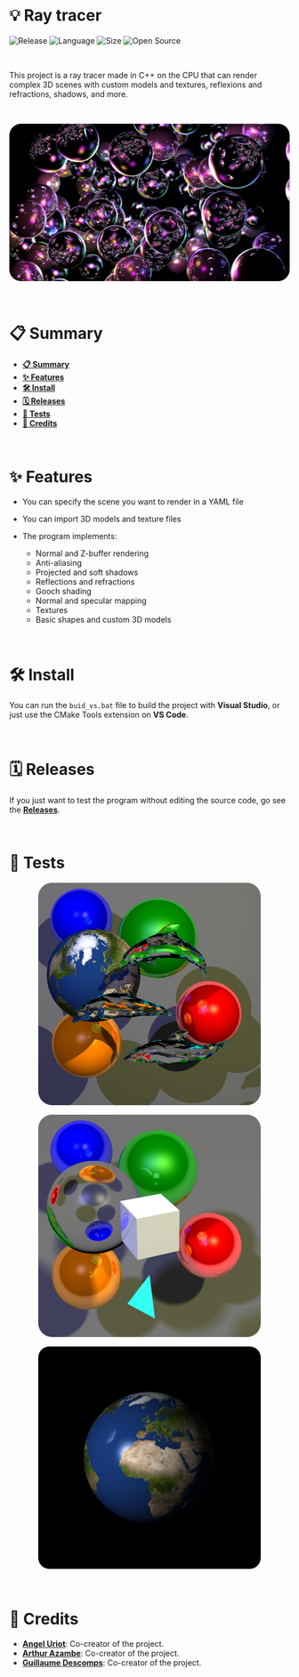 # 💡 Ray tracer

![Release](https://img.shields.io/badge/Release-v1.0-blueviolet)
![Language](https://img.shields.io/badge/Language-C%2B%2B-0052cf)
![Size](https://img.shields.io/badge/Size-127Mo-f12222)
![Open Source](https://badges.frapsoft.com/os/v2/open-source.svg?v=103)

<br/>

This project is a ray tracer made in C++ on the CPU that can render complex 3D scenes with custom models and textures, reflexions and refractions, shadows, and more.

<br/>

<p align="center">
	<img src="resources/misc/thumbnail.png" width="700">
</p>

<br/>

# 📋 Summary

* **[📋 Summary](#-summary)**
* **[✨ Features](#-features)**
* **[🛠️ Install](#%EF%B8%8F-install)**
* **[🗓️ Releases](#%EF%B8%8F-releases)**
* **[🧪 Tests](#-tests)**
* **[🙏 Credits](#-credits)**

<br/>

# ✨ Features

* You can specify the scene you want to render in a YAML file

* You can import 3D models and texture files

* The program implements:
	* Normal and Z-buffer rendering
	* Anti-aliasing
	* Projected and soft shadows
	* Reflections and refractions
	* Gooch shading
	* Normal and specular mapping
	* Textures
	* Basic shapes and custom 3D models

<br/>

# 🛠️ Install

You can run the `buid_vs.bat` file to build the project with **Visual Studio**, or just use the CMake Tools extension on **VS Code**.

<br/>

# 🗓️ Releases

If you just want to test the program without editing the source code, go see the [**Releases**](https://github.com/angeluriot/Ray_tracer/releases).

<br/>

# 🧪 Tests

<p align="center">
	<img src="resources/misc/dolphins.png" width="400">
</p>

<p align="center">
	<img src="resources/misc/soft-shadows.png" width="400">
</p>

<p align="center">
	<img src="resources/misc/earth.png" width="400">
</p>

<br/>

# 🙏 Credits

* [**Angel Uriot**](https://github.com/angeluriot): Co-creator of the project.
* [**Arthur Azambe**](https://github.com/arthurazambre): Co-creator of the project.
* [**Guillaume Descomps**](https://github.com/gdescomps): Co-creator of the project.
